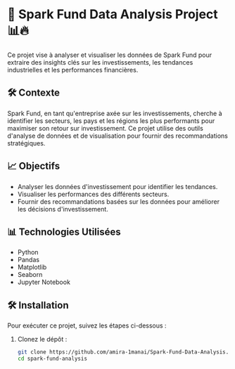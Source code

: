 # 💼 Spark Fund Data Analysis Project 📊🔥  

Ce projet vise à analyser et visualiser les données de Spark Fund pour extraire des insights clés sur les investissements, les tendances industrielles et les performances financières.  

## 🛠️ Contexte  

Spark Fund, en tant qu'entreprise axée sur les investissements, cherche à identifier les secteurs, les pays et les régions les plus performants pour maximiser son retour sur investissement. Ce projet utilise des outils d'analyse de données et de visualisation pour fournir des recommandations stratégiques.

## 📈 Objectifs  

- Analyser les données d'investissement pour identifier les tendances.
- Visualiser les performances des différents secteurs.
- Fournir des recommandations basées sur les données pour améliorer les décisions d'investissement.

## 📊 Technologies Utilisées  

- Python
- Pandas
- Matplotlib
- Seaborn
- Jupyter Notebook

## 🛠️ Installation  

Pour exécuter ce projet, suivez les étapes ci-dessous :

1. Clonez le dépôt :
   ```bash
   git clone https://github.com/amira-1manai/Spark-Fund-Data-Analysis.git
   cd spark-fund-analysis
